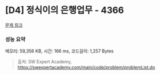 # [D4] 정식이의 은행업무 - 4366 

[문제 링크](https://swexpertacademy.com/main/code/problem/problemDetail.do?contestProbId=AWMeRLz6kC0DFAXd) 

### 성능 요약

메모리: 59,356 KB, 시간: 166 ms, 코드길이: 1,257 Bytes



> 출처: SW Expert Academy, https://swexpertacademy.com/main/code/problem/problemList.do